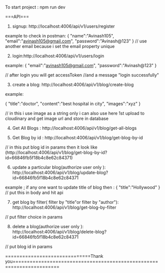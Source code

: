 To start project : npm run dev

===API===

1. signup: http://localhost:4006/api/v1/users/register

example to check in postman:
{
"name":"Avinash105",
"email":"avinash105@gmail.com",
"password":"Avinash@123"
}
// use another email because i set the email property unique

2. login:http://localhost:4006/api/v1/users/login

example:
{
"email":"avinash105@gmail.com",
"password":"Avinash@123"
}

// after login you will get accessToken
//and a message "login successfully"

3. create a blog: http://localhost:4006/api/v1/blog/create-blog

example:

{
"title":"doctor",
"content":"best hospital in city",
"images":"xyz"
}

// in this i use image as a string only i can also use here 1st upload to cloudinary and get image url and store in database

4. Get All Blogs : http://localhost:4006/api/v1/blog/get-all-blogs

5. Get Blog by id : http://localhost:4006/api/v1/blog/get-blog-by-id

// in this put blog id in params then it look like (http://localhost:4006/api/v1/blog/get-blog-by-id?id=66846fb5f18b4c8e62c84371)

6. update a particular blog(authorize user only ): http://localhost:4006/api/v1/blog/update-blog?id=66846fb5f18b4c8e62c84371

example ; if any one want to update title of blog then :
{
"title":"Hollywood"
}
// put this in body and hit api

7. get blog by filter( filter by "title"or filter by "author"): http://localhost:4006/api/v1/blog/get-blog-by-filter

// put filter choice in params

8. delete a blog(authorize user only ): http://localhost:4006/api/v1/blog/delete-blog?id=66846fb5f18b4c8e62c84371

// put blog id in params

==============================Thank you======================================================================
